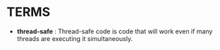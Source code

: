 # TERMS
- **thread-safe** : Thread-safe code is code that will work even if many threads are executing it simultaneously.